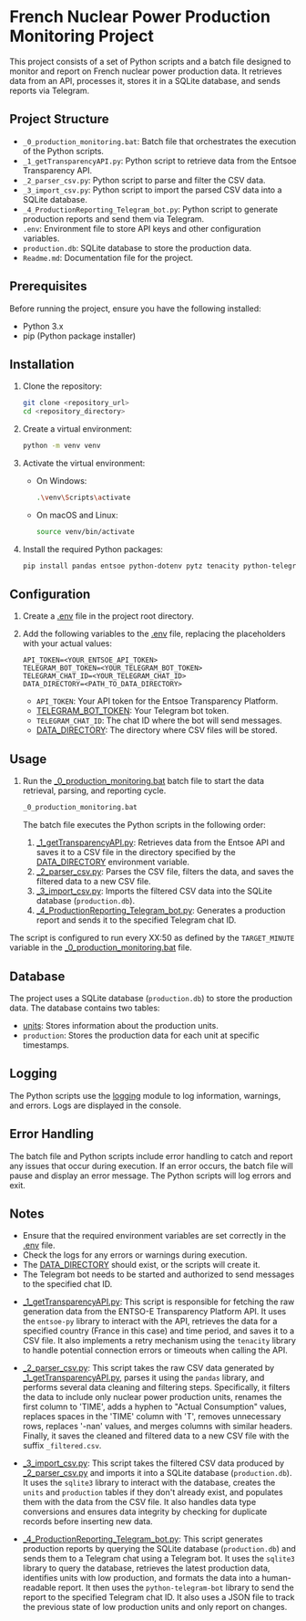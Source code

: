 # French Nuclear Power Production Monitoring Project

This project consists of a set of Python scripts and a batch file designed to monitor and report on French nuclear power production data. It retrieves data from an API, processes it, stores it in a SQLite database, and sends reports via Telegram.

## Project Structure

-   `_0_production_monitoring.bat`: Batch file that orchestrates the execution of the Python scripts.
-   `_1_getTransparencyAPI.py`: Python script to retrieve data from the Entsoe Transparency API.
-   `_2_parser_csv.py`: Python script to parse and filter the CSV data.
-   `_3_import_csv.py`: Python script to import the parsed CSV data into a SQLite database.
-   `_4_ProductionReporting_Telegram_bot.py`: Python script to generate production reports and send them via Telegram.
-   `.env`: Environment file to store API keys and other configuration variables.
-   `production.db`: SQLite database to store the production data.
-   `Readme.md`: Documentation file for the project.

## Prerequisites

Before running the project, ensure you have the following installed:

-   Python 3.x
-   pip (Python package installer)

## Installation

1.  Clone the repository:

    ```bash
    git clone <repository_url>
    cd <repository_directory>
    ```

2.  Create a virtual environment:

    ```bash
    python -m venv venv
    ```

3.  Activate the virtual environment:

    -   On Windows:

        ```bash
        .\venv\Scripts\activate
        ```

    -   On macOS and Linux:

        ```bash
        source venv/bin/activate
        ```

4.  Install the required Python packages:

    ```bash
    pip install pandas entsoe python-dotenv pytz tenacity python-telegram-bot dateparser apprise
    ```

## Configuration

1.  Create a [.env](http://_vscodecontentref_/8) file in the project root directory.
2.  Add the following variables to the [.env](http://_vscodecontentref_/9) file, replacing the placeholders with your actual values:

    ```
    API_TOKEN=<YOUR_ENTSOE_API_TOKEN>
    TELEGRAM_BOT_TOKEN=<YOUR_TELEGRAM_BOT_TOKEN>
    TELEGRAM_CHAT_ID=<YOUR_TELEGRAM_CHAT_ID>
    DATA_DIRECTORY=<PATH_TO_DATA_DIRECTORY>
    ```

    -   `API_TOKEN`: Your API token for the Entsoe Transparency Platform.
    -   [TELEGRAM_BOT_TOKEN](http://_vscodecontentref_/10): Your Telegram bot token.
    -   `TELEGRAM_CHAT_ID`: The chat ID where the bot will send messages.
    -   [DATA_DIRECTORY](http://_vscodecontentref_/11): The directory where CSV files will be stored.

## Usage

1.  Run the [_0_production_monitoring.bat](http://_vscodecontentref_/12) batch file to start the data retrieval, parsing, and reporting cycle.

    ```bash
    _0_production_monitoring.bat
    ```

    The batch file executes the Python scripts in the following order:

    1.  [_1_getTransparencyAPI.py](http://_vscodecontentref_/13): Retrieves data from the Entsoe API and saves it to a CSV file in the directory specified by the [DATA_DIRECTORY](http://_vscodecontentref_/14) environment variable.
    2.  [_2_parser_csv.py](http://_vscodecontentref_/15): Parses the CSV file, filters the data, and saves the filtered data to a new CSV file.
    3.  [_3_import_csv.py](http://_vscodecontentref_/16): Imports the filtered CSV data into the SQLite database (`production.db`).
    4.  [_4_ProductionReporting_Telegram_bot.py](http://_vscodecontentref_/17): Generates a production report and sends it to the specified Telegram chat ID.

The script is configured to run every XX:50 as defined by the `TARGET_MINUTE` variable in the [_0_production_monitoring.bat](http://_vscodecontentref_/18) file.

## Database

The project uses a SQLite database (`production.db`) to store the production data. The database contains two tables:

-   [units](http://_vscodecontentref_/19): Stores information about the production units.
-   `production`: Stores the production data for each unit at specific timestamps.

## Logging

The Python scripts use the [logging](http://_vscodecontentref_/20) module to log information, warnings, and errors. Logs are displayed in the console.

## Error Handling

The batch file and Python scripts include error handling to catch and report any issues that occur during execution. If an error occurs, the batch file will pause and display an error message. The Python scripts will log errors and exit.

## Notes

-   Ensure that the required environment variables are set correctly in the [.env](http://_vscodecontentref_/21) file.
-   Check the logs for any errors or warnings during execution.
-   The [DATA_DIRECTORY](http://_vscodecontentref_/22) should exist, or the scripts will create it.
-   The Telegram bot needs to be started and authorized to send messages to the specified chat ID.

*   [_1_getTransparencyAPI.py](http://_vscodecontentref_/0): This script is responsible for fetching the raw generation data from the ENTSO-E Transparency Platform API. It uses the `entsoe-py` library to interact with the API, retrieves the data for a specified country (France in this case) and time period, and saves it to a CSV file. It also implements a retry mechanism using the `tenacity` library to handle potential connection errors or timeouts when calling the API.

*   [_2_parser_csv.py](http://_vscodecontentref_/1): This script takes the raw CSV data generated by [_1_getTransparencyAPI.py](http://_vscodecontentref_/2), parses it using the `pandas` library, and performs several data cleaning and filtering steps. Specifically, it filters the data to include only nuclear power production units, renames the first column to 'TIME', adds a hyphen to "Actual Consumption" values, replaces spaces in the 'TIME' column with 'T', removes unnecessary rows, replaces '-nan' values, and merges columns with similar headers. Finally, it saves the cleaned and filtered data to a new CSV file with the suffix `_filtered.csv`.

*   [_3_import_csv.py](http://_vscodecontentref_/3): This script takes the filtered CSV data produced by [_2_parser_csv.py](http://_vscodecontentref_/4) and imports it into a SQLite database (`production.db`). It uses the `sqlite3` library to interact with the database, creates the `units` and `production` tables if they don't already exist, and populates them with the data from the CSV file. It also handles data type conversions and ensures data integrity by checking for duplicate records before inserting new data.

*   [_4_ProductionReporting_Telegram_bot.py](http://_vscodecontentref_/5): This script generates production reports by querying the SQLite database (`production.db`) and sends them to a Telegram chat using a Telegram bot. It uses the `sqlite3` library to query the database, retrieves the latest production data, identifies units with low production, and formats the data into a human-readable report. It then uses the `python-telegram-bot` library to send the report to the specified Telegram chat ID. It also uses a JSON file to track the previous state of low production units and only report on changes.
